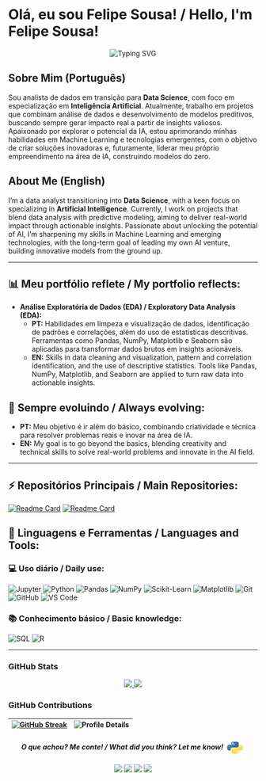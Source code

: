 # Olá, eu sou Felipe Sousa! / Hello, I'm Felipe Sousa!

<div align="center">
  <img src="https://readme-typing-svg.herokuapp.com?color=%23F7F7F7&size=20&center=true&vCenter=true&width=750&height=100&lines=Data+Analyst+%F0%9F%93%8A+Transitioning+to+Data+Science+%26+AI+%F0%9F%A4%96" alt="Typing SVG">
</div>

## Sobre Mim (Português)  
Sou analista de dados em transição para **Data Science**, com foco em especialização em **Inteligência Artificial**. Atualmente, trabalho em projetos que combinam análise de dados e desenvolvimento de modelos preditivos, buscando sempre gerar impacto real a partir de insights valiosos. Apaixonado por explorar o potencial da IA, estou aprimorando minhas habilidades em Machine Learning e tecnologias emergentes, com o objetivo de criar soluções inovadoras e, futuramente, liderar meu próprio empreendimento na área de IA, construindo modelos do zero.

## About Me (English)  
I’m a data analyst transitioning into **Data Science**, with a keen focus on specializing in **Artificial Intelligence**. Currently, I work on projects that blend data analysis with predictive modeling, aiming to deliver real-world impact through actionable insights. Passionate about unlocking the potential of AI, I’m sharpening my skills in Machine Learning and emerging technologies, with the long-term goal of leading my own AI venture, building innovative models from the ground up.

---

## 📊 Meu portfólio reflete / My portfolio reflects:  
- **Análise Exploratória de Dados (EDA) / Exploratory Data Analysis (EDA):**  
  - **PT:** Habilidades em limpeza e visualização de dados, identificação de padrões e correlações, além do uso de estatísticas descritivas. Ferramentas como Pandas, NumPy, Matplotlib e Seaborn são aplicadas para transformar dados brutos em insights acionáveis.  
  - **EN:** Skills in data cleaning and visualization, pattern and correlation identification, and the use of descriptive statistics. Tools like Pandas, NumPy, Matplotlib, and Seaborn are applied to turn raw data into actionable insights.

## 🚀 Sempre evoluindo / Always evolving:  
- **PT:** Meu objetivo é ir além do básico, combinando criatividade e técnica para resolver problemas reais e inovar na área de IA.  
- **EN:** My goal is to go beyond the basics, blending creativity and technical skills to solve real-world problems and innovate in the AI field.

---

## ⚡ Repositórios Principais / Main Repositories:  

[![Readme Card](https://github-readme-stats.vercel.app/api/pin/?username=benzerinsio&repo=DataScience&title_color=fff&icon_color=f9f9f9&text_color=9f9f9f&bg_color=151515)](https://github.com/benzerinsio/DataScience)
[![Readme Card](https://github-readme-stats.vercel.app/api/pin/?username=benzerinsio&repo=EDA&title_color=fff&icon_color=f9f9f9&text_color=9f9f9f&bg_color=151515)](https://github.com/benzerinsio/EDA)

## 🚀 Linguagens e Ferramentas / Languages and Tools:

### 💻 Uso diário / Daily use:
![Jupyter](https://img.shields.io/badge/-Jupyter-black?style=flat-square&logo=Jupyter)
![Python](https://img.shields.io/badge/-Python-black?style=flat-square&logo=Python)
![Pandas](https://img.shields.io/badge/-Pandas-black?style=flat-square&logo=Pandas)
![NumPy](https://img.shields.io/badge/-NumPy-black?style=flat-square&logo=NumPy)
![Scikit-Learn](https://img.shields.io/badge/-Scikit--Learn-black?style=flat-square&logo=scikit-learn)
![Matplotlib](https://img.shields.io/badge/-Matplotlib-black?style=flat-square&logo=Matplotlib)
![Git](https://img.shields.io/badge/-Git-black?style=flat-square&logo=Git)
![GitHub](https://img.shields.io/badge/-GitHub-black?style=flat-square&logo=GitHub)
![VS Code](https://img.shields.io/badge/-VS%20Code-black?style=flat-square&logo=visual-studio-code)  

### 📚 Conhecimento básico / Basic knowledge:
![SQL](https://img.shields.io/badge/-SQL-black?style=flat-square&logo=MySQL)
![R](https://img.shields.io/badge/-R-black?style=flat-square&logo=R)

---

### GitHub Stats

<div align="center"> 
  <a href="https://github.com/benzerinsio">
    <img height="180em" src="https://github-readme-stats.vercel.app/api?username=benzerinsio&count_private=true&show_icons=true&theme=github_dark&include_all_commits=true" />
    <img height="180em" src="https://github-readme-stats.vercel.app/api/top-langs/?username=benzerinsio&layout=compact&show_icons=true&theme=github_dark" />
  </a>
</div>
 
### GitHub Contributions

| [![GitHub Streak](https://nirzak-streak-stats.vercel.app?user=benzerinsio&background=141321&currStreakLabel=A9FEF6&sideLabels=A9FEF6&ring=D93B7D&dates=EBEBEB&sideNums=A9FEF6&currStreakNum=A9FEF6&border=EBEBEB00)](https://git.io/streak-stats) | ![Profile Details](http://github-profile-summary-cards.vercel.app/api/cards/profile-details?username=benzerinsio&theme=github_dark) |
|---|---|

<div align="center">

 #### *O que achou? Me conte! / What did you think? Let me know!* <img align="center" alt="Python" height="30" width="40" src="https://raw.githubusercontent.com/devicons/devicon/master/icons/python/python-original.svg">
 <a href="https://www.linkedin.com/in/felipe-sousa-20968017a/" target="_blank"><img src="https://img.shields.io/badge/-LinkedIn-%230077B5?style=for-the-badge&logo=linkedin&logoColor=white" target="_blank"></a>
 <a href="mailto:felipevsousa7@gmail.com"><img src="https://img.shields.io/badge/-Gmail-%23E4405F?style=for-the-badge&logo=gmail&logoColor=white" target="_blank"></a>
 <a href="https://www.kaggle.com/benzerinsio" target="_blank"><img src="https://img.shields.io/badge/Kaggle-20BEFF?style=for-the-badge&logo=Kaggle&logoColor=white" target="_blank"></a>
 <a href="https://felipevsousa.my.canva.site/portfolio" target="_blank"><img src="https://img.shields.io/badge/Portfolio-00C4B4?style=for-the-badge&logo=Canva&logoColor=white" target="_blank"></a>  
</div>